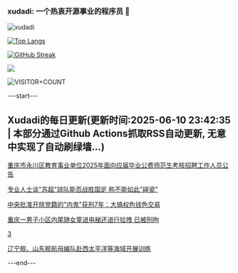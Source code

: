 ### xudadi: 一个热衷开源事业的程序员 👋

![xudadi](https://github-readme-stats-git-masterorgs-github-readme-stats-team.vercel.app/api?username=xudadi)

[![Top Langs](https://github-readme-stats.vercel.app/api/top-langs/?username=xudadi)](https://github.com/anuraghazra/github-readme-stats)

[![GitHub Streak](https://streak-stats.demolab.com?user=xudadi&locale=zh_Hans)](https://git.io/streak-stats)

![](https://raw.githubusercontent.com/xudadi/xudadi/main/assets/github-contribution-grid-snake.svg)

![VISITOR+COUNT](https://komarev.com/ghpvc/?username=xudadi&label=VISITOR+COUNT)


---start---

## Xudadi的每日更新(更新时间:2025-06-10 23:42:35 | 本部分通过Github Actions抓取RSS自动更新, 无意中实现了自动刷绿墙...)

[重庆市永川区教育事业单位2025年面向应届毕业公费师范生考核招聘工作人员公告](https://www.gongkaoleida.com/article/2444444)

[专业人士谈"苏超"球队能否战胜国足 称不能如此"碰瓷"](https://m.163.com/news/article/K1N72Q15053469M5.html)

[中央批准开除党籍的"内鬼"获刑7年：大搞权色钱色交易](https://m.163.com/news/article/K1NB14H6055040N3.html)

[重庆一男子小区内尾随女童进电梯还进行拉拽 已被刑拘](https://m.163.com/news/article/K1N7BL5B0534A4SC.html)

[3](https://m.163.com/touch/news/sub/domestic)

[辽宁舰、山东舰航母编队赴西太平洋等海域开展训练](https://m.163.com/news/article/K1N7HO490001899O.html)

---end---
